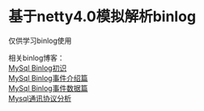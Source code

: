 基于netty4.0模拟解析binlog
====

仅供学习binlog使用

相关binlog博客：<br>
[MySql Binlog初识](https://my.oschina.net/OutOfMemory/blog/1571107)<br>
[MySql Binlog事件介绍篇](https://my.oschina.net/OutOfMemory/blog/1572968)<br>
[MySql Binlog事件数据篇](https://my.oschina.net/OutOfMemory/blog/1579454)<br>
[Mysql通讯协议分析](https://my.oschina.net/OutOfMemory/blog/1595684)<br>